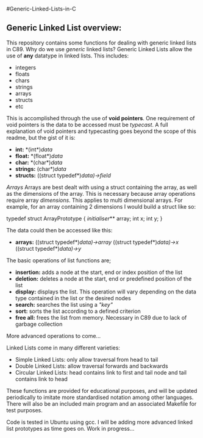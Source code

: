 #Generic-Linked-Lists-in-C

## Generic Linked List overview:

This repository contains some functions for dealing with generic linked lists in C89. Why do we use _generic_ linked lists? 
Generic Linked Lists allow the use of **any** datatype in linked lists. 
This includes:
* integers
* floats
* chars
* strings
* arrays
* structs
* etc

This is accomplished through the use of **void pointers**. One requirement of void pointers is the data to be accessed must be _typecast_.
A full explanation of void pointers and typecasting goes beyond the scope of this readme, but the gist of it is:
* **int:** \*(int*)_data_
* **float:** \*(float*)_data_
* **char:** \*(char*)_data_
* **strings:** (char*)_data_
* **structs:**  ((struct typedef*)_data)->field_

_Arrays_
Arrays are best dealt with using a struct containing the array, as well as the dimensions of the array.
This is necessary because array operations require array _dimensions_. This applies to multi dimensional arrays.
For example, for an array containing 2 dimensions I would build a struct like so:

typedef struct ArrayPrototype
{
  _initialiser_** array;
  int x;
  int y;
}

The data could then be accessed like this:
* **arrays:** ((struct typedef*)_data)->array_
              ((struct typedef*)_data)->x_
              ((struct typedef*)_data)->y_

The basic operations of list functions are;
* **insertion:** adds a node at the start, end or index position of the list
* **deletion:** deletes a node at the start, end or predefined position of the list
* **display:** displays the list. This operation will vary depending on the data type contained in the list or the desired nodes
* **search:** searches the list using a _"key"_
* **sort:** sorts the list according to a defined criterion
* **free all:** frees the list from memory. Necessary in C89 due to lack of garbage collection

More advanced operations to come...

Linked Lists come in many different varieties:
* Simple Linked Lists: only allow traversal from head to tail
* Double Linked Lists: allow traversal forwards and backwards
* Circular Linked Lists: head contains link to first and tail node and tail contains link to head

These functions are provided for educational purposes, and will be updated periodically to imitate more standardised notation among other languages.
There will also be an included main program and an associated Makefile for test purposes.

Code is tested in Ubuntu using gcc. I will be adding more advanced linked list prototypes as time goes on. Work in progress...
